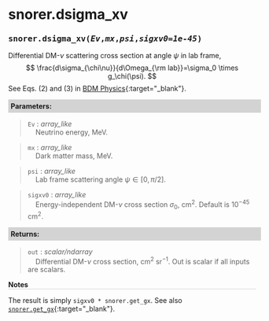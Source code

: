 <script>
window.MathJax = {
  tex: {
    tags: "ams"  // Auto-numbering, AMS based
  }
};
</script>
<style>
.mono {
    font-family: monospace;
}
</style>


# snorer.dsigma_xv


###  <span class="mono">snorer.dsigma_xv(*Ev*,*mx*,*psi*,*sigxv0=1e-45*)</span>

Differential DM-$\nu$ scattering cross section at angle $\psi$ in lab frame,
$$
\frac{d\sigma_{\chi\nu}}{d\Omega_{\rm lab}}=\sigma_0 \times g_\chi(\psi).
$$
See Eqs. (2) and (3) in [BDM Physics](../../manual/overview.md#particle-kinematics){:target="_blank"}.

**<div style="background-color: lightgrey; padding: 5px; width: 100%;">Parameters:</div>**

> `Ev` : *array_like*  <br>&nbsp;&nbsp;&nbsp;&nbsp;Neutrino energy, MeV.</pre>

> `mx` : *array_like* <br>&nbsp;&nbsp;&nbsp;&nbsp;Dark matter mass, MeV.

> `psi` : *array_like* <br>&nbsp;&nbsp;&nbsp;&nbsp;Lab frame scattering angle $\psi \in [0,\pi/2]$.

> `sigxv0` : *array_like* <br>&nbsp;&nbsp;&nbsp;&nbsp;Energy-independent DM-$\nu$ cross section $\sigma_0$, cm<sup>2</sup>. Default is $10^{-45}$ cm<sup>2</sup>.

**<div style="background-color: lightgrey; padding: 5px; width: 100%;">Returns:</div>**

> `out` : *scalar/ndarray* <br>&nbsp;&nbsp;&nbsp;&nbsp;Differential DM-$\nu$ cross section, cm<sup>2</sup> sr<sup>−1</sup>. Out is scalar if all inputs are scalars.


**<div style="border-bottom: 1px solid lightgray; width: 100%;">Notes</div>**

The result is simply `sigxv0 * snorer.get_gx`. See also [`snorer.get_gx`](../kinematics/get_gx.md){:target="_blank"}.
